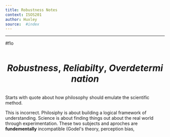 ```yaml
---
title: Robustness Notes 
context: ISOS201
author: Huxley 
source:  #index
---
```


---
#flo


```
```
# $$Robustness,\ Reliabilty,\ Overdetermination$$
```
```


Starts with quote about how philosophy should emulate the scientific method. 

This is incorrect. Philosiphy is about building a logical framework of understanding. Science is about finding things out about the real world through experimentation. These two subjects and aproches are **fundementally** incompatible (Godel's theory, perception bias, 






















